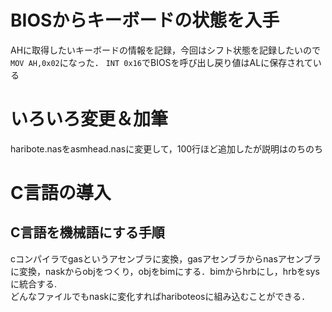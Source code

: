 # BIOSからキーボードの状態を入手

AHに取得したいキーボードの情報を記録，今回はシフト状態を記録したいので`MOV AH,0x02`になった．
`INT 0x16`でBIOSを呼び出し戻り値はALに保存されている

# いろいろ変更＆加筆

haribote.nasをasmhead.nasに変更して，100行ほど追加したが説明はのちのち

# C言語の導入

## C言語を機械語にする手順

cコンパイラでgasというアセンブラに変換，gasアセンブラからnasアセンブラに変換，naskからobjをつくり，objをbimにする．bimからhrbにし，hrbをsysに統合する.  
どんなファイルでもnaskに変化すればhariboteosに組み込むことができる．

